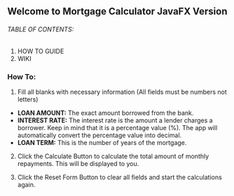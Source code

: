 
## Welcome to Mortgage Calculator JavaFX Version

###### TABLE OF CONTENTS:

1. HOW TO GUIDE
2. WIKI

### How To:

1. Fill all blanks with necessary information (All fields must be numbers not letters)
  - **LOAN AMOUNT:** The exact amount borrowed from the bank.
  - **INTEREST RATE:** The interest rate is the amount a lender charges a borrower. Keep in mind that it is a percentage value (%). The app will automatically convert the percentage value into decimal.
  - **LOAN TERM:** This is the number of years of the mortgage.
  
2. Click the Calculate Button to calculate the total amount of monthly repayments. This will be displayed to you.

3. Click the Reset Form Button to clear all fields and start the calculations again.
